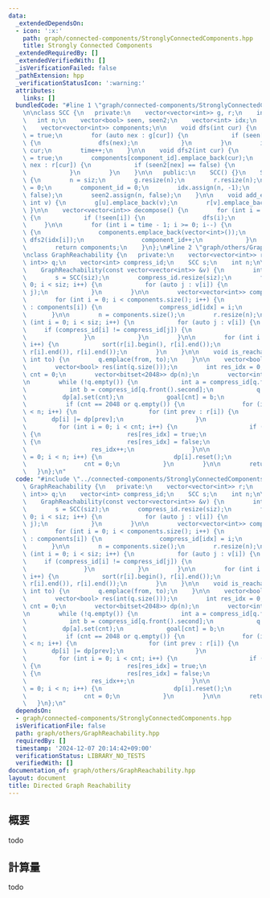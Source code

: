 ```yaml
---
data:
  _extendedDependsOn:
  - icon: ':x:'
    path: graph/connected-components/StronglyConnectedComponents.hpp
    title: Strongly Connected Components
  _extendedRequiredBy: []
  _extendedVerifiedWith: []
  _isVerificationFailed: false
  _pathExtension: hpp
  _verificationStatusIcon: ':warning:'
  attributes:
    links: []
  bundledCode: "#line 1 \"graph/connected-components/StronglyConnectedComponents.hpp\"\
    \n\nclass SCC {\n   private:\n    vector<vector<int>> g, r;\n    int time;\n \
    \   int n;\n    vector<bool> seen, seen2;\n    vector<int> idx;\n    int component_id;\n\
    \    vector<vector<int>> components;\n\n    void dfs(int cur) {\n        seen[cur]\
    \ = true;\n        for (auto nex : g[cur]) {\n            if (seen[nex] == false)\
    \ {\n                dfs(nex);\n            }\n        }\n        idx[time] =\
    \ cur;\n        time++;\n    }\n\n    void dfs2(int cur) {\n        seen2[cur]\
    \ = true;\n        components[component_id].emplace_back(cur);\n        for (auto\
    \ nex : r[cur]) {\n            if (seen2[nex] == false) {\n                dfs2(nex);\n\
    \            }\n        }\n    }\n\n   public:\n    SCC() {}\n    SCC(int siz)\
    \ {\n        n = siz;\n        g.resize(n);\n        r.resize(n);\n        time\
    \ = 0;\n        component_id = 0;\n        idx.assign(n, -1);\n        seen.assign(n,\
    \ false);\n        seen2.assign(n, false);\n    }\n\n    void add_edge(int u,\
    \ int v) {\n        g[u].emplace_back(v);\n        r[v].emplace_back(u);\n   \
    \ }\n\n    vector<vector<int>> decompose() {\n        for (int i = 0; i < n; i++)\
    \ {\n            if (!seen[i]) {\n                dfs(i);\n            }\n   \
    \     }\n\n        for (int i = time - 1; i >= 0; i--) {\n            if (!seen2[idx[i]])\
    \ {\n                components.emplace_back(vector<int>());\n               \
    \ dfs2(idx[i]);\n                component_id++;\n            }\n        }\n\n\
    \        return components;\n    }\n};\n#line 2 \"graph/others/GraphReachability.hpp\"\
    \nclass GraphReachability {\n   private:\n    vector<vector<int>> r;\n    queue<pair<int,\
    \ int>> q;\n    vector<int> compress_id;\n    SCC s;\n    int n;\n\n   public:\n\
    \    GraphReachability(const vector<vector<int>> &v) {\n        int siz = v.size();\n\
    \        s = SCC(siz);\n        compress_id.resize(siz);\n        for (int i =\
    \ 0; i < siz; i++) {\n            for (auto j : v[i]) {\n                s.add_edge(i,\
    \ j);\n            }\n        }\n\n        vector<vector<int>> components = s.decompose();\n\
    \        for (int i = 0; i < components.size(); i++) {\n            for (int idx\
    \ : components[i]) {\n                compress_id[idx] = i;\n            }\n \
    \       }\n\n        n = components.size();\n        r.resize(n);\n\n        for\
    \ (int i = 0; i < siz; i++) {\n            for (auto j : v[i]) {\n           \
    \     if (compress_id[i] != compress_id[j]) {\n                    r[compress_id[j]].emplace_back(compress_id[i]);\n\
    \                }\n            }\n        }\n\n        for (int i = 0; i < n;\
    \ i++) {\n            sort(r[i].begin(), r[i].end());\n            r[i].erase(unique(r[i].begin(),\
    \ r[i].end()), r[i].end());\n        }\n    }\n\n    void is_reachable(int from,\
    \ int to) {\n        q.emplace(from, to);\n    }\n\n    vector<bool> build() {\n\
    \        vector<bool> res(int(q.size()));\n        int res_idx = 0;\n        int\
    \ cnt = 0;\n        vector<bitset<2048>> dp(n);\n        vector<int> goal(2048);\n\
    \n        while (!q.empty()) {\n            int a = compress_id[q.front().first];\n\
    \            int b = compress_id[q.front().second];\n            q.pop();\n  \
    \          dp[a].set(cnt);\n            goal[cnt] = b;\n            cnt++;\n \
    \           if (cnt == 2048 or q.empty()) {\n                for (int i = 0; i\
    \ < n; i++) {\n                    for (int prev : r[i]) {\n                 \
    \       dp[i] |= dp[prev];\n                    }\n                }\n       \
    \         for (int i = 0; i < cnt; i++) {\n                    if (dp[goal[i]][i])\
    \ {\n                        res[res_idx] = true;\n                    } else\
    \ {\n                        res[res_idx] = false;\n                    }\n  \
    \                  res_idx++;\n                }\n\n                for (int i\
    \ = 0; i < n; i++) {\n                    dp[i].reset();\n                }\n\
    \                cnt = 0;\n            }\n        }\n\n        return res;\n \
    \   }\n};\n"
  code: "#include \"../connected-components/StronglyConnectedComponents.hpp\"\nclass\
    \ GraphReachability {\n   private:\n    vector<vector<int>> r;\n    queue<pair<int,\
    \ int>> q;\n    vector<int> compress_id;\n    SCC s;\n    int n;\n\n   public:\n\
    \    GraphReachability(const vector<vector<int>> &v) {\n        int siz = v.size();\n\
    \        s = SCC(siz);\n        compress_id.resize(siz);\n        for (int i =\
    \ 0; i < siz; i++) {\n            for (auto j : v[i]) {\n                s.add_edge(i,\
    \ j);\n            }\n        }\n\n        vector<vector<int>> components = s.decompose();\n\
    \        for (int i = 0; i < components.size(); i++) {\n            for (int idx\
    \ : components[i]) {\n                compress_id[idx] = i;\n            }\n \
    \       }\n\n        n = components.size();\n        r.resize(n);\n\n        for\
    \ (int i = 0; i < siz; i++) {\n            for (auto j : v[i]) {\n           \
    \     if (compress_id[i] != compress_id[j]) {\n                    r[compress_id[j]].emplace_back(compress_id[i]);\n\
    \                }\n            }\n        }\n\n        for (int i = 0; i < n;\
    \ i++) {\n            sort(r[i].begin(), r[i].end());\n            r[i].erase(unique(r[i].begin(),\
    \ r[i].end()), r[i].end());\n        }\n    }\n\n    void is_reachable(int from,\
    \ int to) {\n        q.emplace(from, to);\n    }\n\n    vector<bool> build() {\n\
    \        vector<bool> res(int(q.size()));\n        int res_idx = 0;\n        int\
    \ cnt = 0;\n        vector<bitset<2048>> dp(n);\n        vector<int> goal(2048);\n\
    \n        while (!q.empty()) {\n            int a = compress_id[q.front().first];\n\
    \            int b = compress_id[q.front().second];\n            q.pop();\n  \
    \          dp[a].set(cnt);\n            goal[cnt] = b;\n            cnt++;\n \
    \           if (cnt == 2048 or q.empty()) {\n                for (int i = 0; i\
    \ < n; i++) {\n                    for (int prev : r[i]) {\n                 \
    \       dp[i] |= dp[prev];\n                    }\n                }\n       \
    \         for (int i = 0; i < cnt; i++) {\n                    if (dp[goal[i]][i])\
    \ {\n                        res[res_idx] = true;\n                    } else\
    \ {\n                        res[res_idx] = false;\n                    }\n  \
    \                  res_idx++;\n                }\n\n                for (int i\
    \ = 0; i < n; i++) {\n                    dp[i].reset();\n                }\n\
    \                cnt = 0;\n            }\n        }\n\n        return res;\n \
    \   }\n};\n"
  dependsOn:
  - graph/connected-components/StronglyConnectedComponents.hpp
  isVerificationFile: false
  path: graph/others/GraphReachability.hpp
  requiredBy: []
  timestamp: '2024-12-07 20:14:42+09:00'
  verificationStatus: LIBRARY_NO_TESTS
  verifiedWith: []
documentation_of: graph/others/GraphReachability.hpp
layout: document
title: Directed Graph Reachability
---
```


## 概要

todo

## 計算量
todo